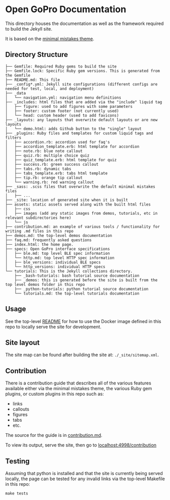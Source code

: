 # Open GoPro Documentation

This directory houses the documentation as well as the framework required to build the Jekyll site.

It is based on the [minimal mistakes theme](https://mmistakes.github.io/minimal-mistakes/).

## Directory Structure

```
├── Gemfile: Required Ruby gems to build the site
├── Gemfile.lock: Specific Ruby gem versions. This is generated from the Gemfile
├── README.md: This file
├── _config*.yml: Jekyll site configurations (different configs are needed for test, local, and deployment)
├── _data
│   └── navigation.yml: navigation menu definitions
├── _includes: html files that are added via the "include" liquid tag
│   ├── figure: used to add figures with some parameters
│   ├── footer: custom footer (not currently used)
│   └── head: custom header (used to add favicons)
├── _layouts: any layouts that overwrite default layouts or are new layouts
│   └── demo.html: adds Github button to the "single" layout
├── _plugins: Ruby files and templates for custom liquid tags and filters
│   ├── accordion.rb: accordion used for faq's
│   ├── accordion_template.erb: html template for accordion
│   ├── note.rb: blue note callout
│   ├── quiz.rb: multiple choice quiz
│   ├── quiz_template.erb: html template for quiz
│   ├── success.rb: green success callout
│   ├── tabs.rb: dynamic tabs
│   ├── tabs_template.erb: tabs html template
│   ├── tip.rb: orange tip callout
│   └── warning.rb: red warning callout
├── _sass: .scss files that overwrite the default minimal mistakes files
│   ├── ...
├── _site: location of generated site when it is built
├── assets: static assets served along with the built html files
│   ├── css
│   ├── images (add any static images from demos, tutorials, etc in relevant subdirectories here)
│   └── js
├── contribution.md: an example of various tools / functionality for writing .md files in this repo
├── demos.md: the top-level demos documentation
├── faq.md: frequently asked questions
├── index.html: the home page.
├── specs: Open GoPro interface specifications
│   ├── ble.md: top level BLE spec information
│   └── http.md: top level HTTP spec information
│   ├── ble_versions: individual BLE specs
│   └── http_versions: individual HTTP specs
└── tutorials: This is the Jekyll collections directory.
    ├── _bash-tutorials: bash tutorial source documentation
    ├── _demos: this is generated before the site is built from the top level demos folder in this repo
    ├── _python-tutorials: python tutorial source documentation
    └── tutorials.md: the top-level tutorials documentation
```

## Usage

See the top-level [README](../README.md) for how to use the Docker image defined in this repo
to locally serve the site for development.

## Site layout

The site map can be found after building the site at: `./_site/sitemap.xml`.

## Contribution

There is a contribution guide that describes all of the various features available either via the
minimal mistakes theme, the various Ruby gem plugins, or custom plugins in this repo such as:

-   links
-   callouts
-   figures
-   tabs
-   etc.

The source for the guide is in [contribution.md](contribution.md).

To view its output, serve the site, then go to [localhost:4998/contribution](localhost:4998/contribution)

## Testing

Assuming that python is installed and that the site is currently being served locally, the page can be tested
for any invalid links via the top-level Makefile in this repo:

```
make tests
```
